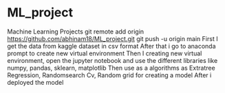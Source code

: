 # ML_project
Machine Learning Projects
git remote add origin https://github.com/abhinam18/ML_project.git
git push -u origin main
First I get the data from kaggle dataset in csv format
After that i go to anaconda prompt to create new virtual environment
Then I creating new virtual environment, open the jupyter notebook and use the different libraries like numpy, pandas, sklearn, matplotlib
Then use as a algorithms as Extratree Regression, Randomsearch Cv, Random grid for creating a model
After i deployed the model
